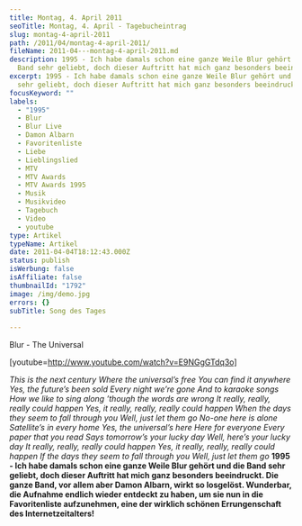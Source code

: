 ```yaml
---
title: Montag, 4. April 2011
seoTitle: Montag, 4. April - Tagebucheintrag
slug: montag-4-april-2011
path: /2011/04/montag-4-april-2011/
fileName: 2011-04---montag-4-april-2011.md
description: 1995 - Ich habe damals schon eine ganze Weile Blur gehört und die
  Band sehr geliebt, doch dieser Auftritt hat mich ganz besonders beeindruckt.
excerpt: 1995 - Ich habe damals schon eine ganze Weile Blur gehört und die Band
  sehr geliebt, doch dieser Auftritt hat mich ganz besonders beeindruckt.
focusKeyword: ""
labels:
  - "1995"
  - Blur
  - Blur Live
  - Damon Albarn
  - Favoritenliste
  - Liebe
  - Lieblingslied
  - MTV
  - MTV Awards
  - MTV Awards 1995
  - Musik
  - Musikvideo
  - Tagebuch
  - Video
  - youtube
type: Artikel
typeName: Artikel
date: 2011-04-04T18:12:43.000Z
status: publish
isWerbung: false
isAffiliate: false
thumbnailId: "1792"
image: /img/demo.jpg
errors: {}
subTitle: Song des Tages
  
---
```


Blur - The Universal

[youtube=http://www.youtube.com/watch?v=E9NGgGTdq3o]

_This is the next century_ _Where the universal’s free_ _You can find it
anywhere_ _Yes, the future’s been sold_ _Every night we’re gone_ _And to karaoke
songs_ _How we like to sing along_ _’though the words are wrong_ _It really,
really, really could happen_ _Yes, it really, really, really could happen_ _When
the days they seem to fall through you_ _Well, just let them go_ _No-one here is
alone_ _Satellite’s in every home_ _Yes, the universal’s here_ _Here for
everyone_ _Every paper that you read_ _Says tomorrow’s your lucky day_ _Well,
here’s your lucky day_ _It really, really, really could happen_ _Yes, it really,
really, really could happen_ _If the days they seem to fall through you_ _Well,
just let them go_ **1995 - Ich habe damals schon eine ganze Weile Blur gehört
und die Band sehr geliebt, doch dieser Auftritt hat mich ganz besonders
beeindruckt. Die ganze Band, vor allem aber Damon Albarn, wirkt so losgelöst.
Wunderbar, die Aufnahme endlich wieder entdeckt zu haben, um sie nun in die
Favoritenliste aufzunehmen, eine der wirklich schönen Errungenschaft des
Internetzeitalters!**

  